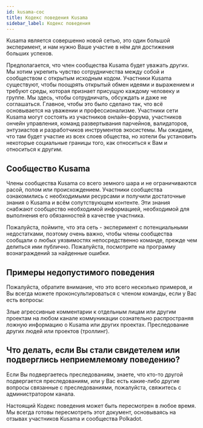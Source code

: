 ```yaml
---
id: kusama-coc
title: Кодекс поведения Kusama
sidebar_label: Кодекс поведения
---
```


Kusama является совершенно новой сетью, это один большой эксперимент, и нам нужно Ваше участие в нём для достижения больших успехов.

Предполагается, что член сообщества Kusama будет уважать других. Мы хотим укрепить чувство сотрудничества между собой и сообществом с открытым исходным кодом. Участники Kusama существуют, чтобы поощрять открытый обмен идеями и выражением и требуют среды, которая признает присущую каждому человеку и группе. Мы здесь, чтобы сотрудничать, обсуждать и даже не соглашаться. Главное, чтобы это было сделано так, что всё основывается на уважении и профессионализме. Участники сети Kusama могут состоять из участников онлайн-форума, участников ончейн управления, команд развертывания парчейнов, валидаторов, энтузиастов и разработчиков инструментов экосистемы. Мы ожидаем, что там будет участие из всех слоев общества, но хотели бы установить некоторые социальные границы того, как относиться к Вам и относиться к другим.

## Сообщество Kusama

Члены сообщества Kusama со всего земного шара и не ограничиваются расой, полом или происхождением. Участники сообщества ознакомились с необходимыми ресурсами и получили достаточные знания о Kusama и всём сопутствующем контенте. Эти знания снабжают сообщество необходимой информацией, необходимой для выполнения его обязанностей в качестве участника.

Пожалуйста, поймите, что эта сеть - эксперимент с потенциальными недостатками, поэтому очень важно, чтобы члены сообщества сообщали о любых уязвимостях непосредственно команде, прежде чем делиться ими публично. Пожалуйста, посмотрите на программу вознаграждений за найденные ошибки.

## Примеры недопустимого поведения

Пожалуйста, обратите внимание, что это всего несколько примеров, и Вы всегда можете проконсультироваться с членом команды, если у Вас есть вопросы:

Злые агрессивные комментарии к отдельным лицам или другим проектам на любом канале коммуникации сознательно распространяя ложную информацию о Kusama или других проектах. Преследование других людей или проектов (троллинг).

## Что делать, если Вы стали свидетелем или подверглись неприемлемому поведению?

Если Вы подвергаетесь преследованиям, знаете, что кто-то другой подвергается преследованиям, или у Вас есть какие-либо другие вопросы связанные с преследованиями, пожалуйста, свяжитесь с администратором канала.

Настоящий Кодекс поведения может быть пересмотрен в любое время. Мы всегда готовы пересмотреть этот документ, основываясь на отзывах участников Kusama и сообщества Polkadot.
